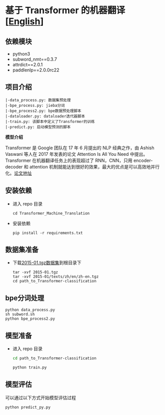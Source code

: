 # 基于 Transformer 的机器翻译 [[English](./README_en.md)]

## 依赖模块
- python3
- subword_nmt==0.3.7
- attrdict==2.0.1
- paddlenlp==2.0.0rc22


## 项目介绍
```
|-data_process.py: 数据集预处理
|-bpe_process.py: jieba分词
|-bpe_process2.py: bpe数据预处理脚本
|-dataloader.py: dataloader迭代器脚本
|-train.py: 该脚本中定义了Transformer的训练
|-predict.py: 启动模型预测的脚本
```

**模型介绍**

Transformer 是 Google 团队在 17 年 6 月提出的 NLP 经典之作，由 Ashish Vaswani 等人在 2017 年发表的论文 Attention Is All You Need 中提出。Transformer 在机器翻译任务上的表现超过了 RNN，CNN，只用 encoder-decoder 和 attention 机制就能达到很好的效果，最大的优点是可以高效地并行化。[论文地址](https://proceedings.neurips.cc/paper/2017/hash/3f5ee243547dee91fbd053c1c4a845aa-Abstract.html)

## 安装依赖

- 进入 repo 目录

  ```
  cd Transformer_Machine_Translation
  ```
- 安装依赖

  ```
  pip install -r requirements.txt
  ```

## 数据集准备

- 下载[2015-01.tgz数据集](https://wit3.fbk.eu/2015-01)到根目录下

  ```
  tar -xvf 2015-01.tgz
  tar -xvf 2015-01/texts/zh/en/zh-en.tgz
  cd path_to_Transformer-classification
  ```

## bpe分词处理

  ```
  python data_process.py
  sh subword.sh
  python bpe_process2.py
  ```
## 模型准备

- 进入 repo 目录

  ```bash
  cd path_to_Transformer-classification
  ```

  ```bash
  python train.py
  ```

## 模型评估

可以通过以下方式开始模型评估过程

  ```bash
  python predict_py.py
  ```